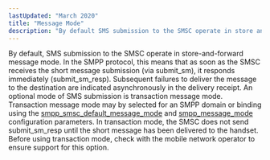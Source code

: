 ```yaml
---
lastUpdated: "March 2020"
title: "Message Mode"
description: "By default SMS submission to the SMSC operate in store and forward message mode In the SMPP protocol this means that as soon as the SMSC receives the short message submission via submit sm it responds immediately submit sm resp Subsequent failures to deliver the message to the destination are..."
---
```


By default, SMS submission to the SMSC operate in store-and-forward message mode. In the SMPP protocol, this means that as soon as the SMSC receives the short message submission (via submit_sm), it responds immediately (submit_sm_resp). Subsequent failures to deliver the message to the destination are indicated asynchronously in the delivery receipt. An optional mode of SMS submission is transaction message mode. Transaction message mode may by selected for an SMPP domain or binding using the [smpp_smsc_default_message_mode](/momentum/mobile/mobile-reference/mobility-conf-smpp-smsc-default-message-mode) and [smpp_message_mode](/momentum/mobile/mobile-reference/mobility-conf-smpp-message-mode) configuration parameters. In transaction mode, the SMSC does not send submit_sm_resp until the short message has been delivered to the handset. Before using transaction mode, check with the mobile network operator to ensure support for this option.